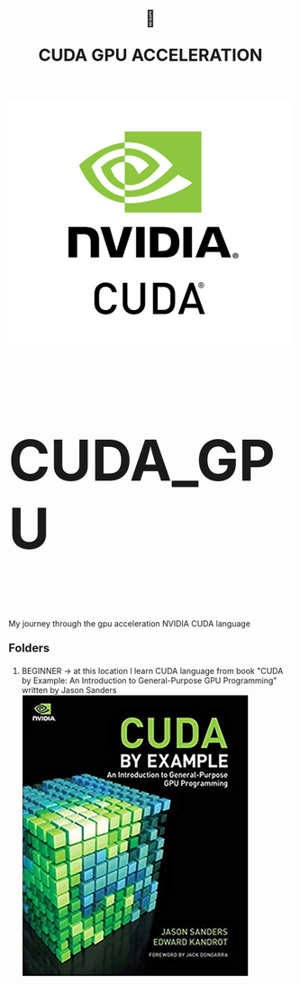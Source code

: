 

<div align="center">
<h1>
 💅 <p style="font-size:30px">CUDA GPU ACCELERATION</p><br>
<a href="https://developer.nvidia.com/cuda-zone">
<img src="REPOSITORY_IMAGES/nvidia_cuda_logo.jpg">
</a>

</h1>
</div>
<br>

## <p style="font-size:100px">CUDA_GPU</p>
My journey through the gpu acceleration NVIDIA CUDA language

### <p style="font-size:20px">Folders</p>
1. BEGINNER -> at this location I learn CUDA language from book "CUDA by Example: An Introduction to General-Purpose GPU Programming" written by Jason Sanders <br />
![alt text](REPOSITORY_IMAGES/cuda_book_sanders.png)
